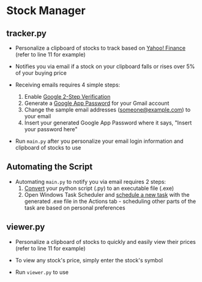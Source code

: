 # Stock Manager

## tracker.py
* Personalize a clipboard of stocks to track based on [Yahoo! Finance](https://finance.yahoo.com/) (refer to line 11 for example)

* Notifies you via email if a stock on your clipboard falls or rises over 5% of your buying price

* Receiving emails requires 4 simple steps:
  1. Enable [Google 2-Step Verification](https://support.google.com/accounts/answer/185839?co=GENIE.Platform%3DAndroid&hl=en)
  2. Generate a [Google App Password](https://support.google.com/accounts/answer/185833?hl=en) for your Gmail account
  3. Change the sample email addresses (someone@example.com) to your email
  4. Insert your generated Google App Password where it says, "Insert your password here"
  
* Run `main.py` after you personalize your email login information and clipboard of stocks to use

## Automating the Script
* Automating `main.py` to notify you via email requires 2 steps:
  1. [Convert](https://www.youtube.com/watch?v=UZX5kH72Yx4&list=LLn2A3GlJT_vthodJ8G63-gA&index=3&t=303s) your python script (.py) to an executable file (.exe)
  2. Open Windows Task Scheduler and [schedule a new task](https://windowsreport.com/schedule-tasks-windows-10/) with the generated .exe file in the Actions tab - scheduling other parts of the task are based on personal preferences
  
## viewer.py
* Personalize a clipboard of stocks to quickly and easily view their prices (refer to line 11 for example)

* To view any stock's price, simply enter the stock's symbol

* Run `viewer.py` to use
